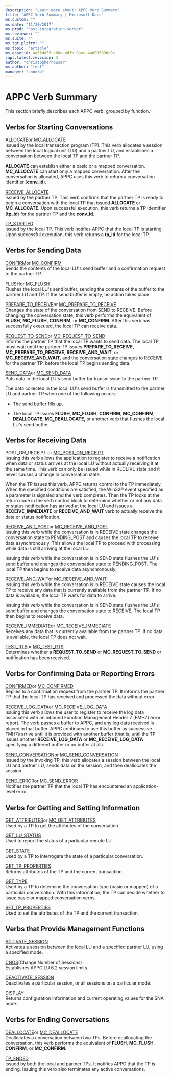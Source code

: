 ```yaml
---
description: "Learn more about: APPC Verb Summary"
title: "APPC Verb Summary | Microsoft Docs"
ms.custom: ""
ms.date: "11/30/2017"
ms.prod: "host-integration-server"
ms.reviewer: ""
ms.suite: ""
ms.tgt_pltfrm: ""
ms.topic: "article"
ms.assetid: aa56da55-c86a-4d3b-9aee-4a8095890c9e
caps.latest.revision: 3
author: "christopherhouser"
ms.author: "test"
manager: "anneta"
---
```

# APPC Verb Summary
This section briefly describes each APPC verb, grouped by function.  
  
## Verbs for Starting Conversations  
 [ALLOCATE](./allocate2.md)or [MC_ALLOCATE](./mc-allocate2.md)  
 Issued by the local transaction program (TP). This verb allocates a session between the local logical unit (LU) and a partner LU, and establishes a conversation between the local TP and the partner TP.  
  
 **ALLOCATE** can establish either a basic or a mapped conversation. **MC_ALLOCATE** can start only a mapped conversation. After the conversation is allocated, APPC uses this verb to return a conversation identifier (**conv_id**).  
  
 [RECEIVE_ALLOCATE](./receive-allocate1.md)  
 Issued by the partner TP. This verb confirms that the partner TP is ready to begin a conversation with the local TP that issued **ALLOCATE** or **MC_ALLOCATE**. Upon successful execution, this verb returns a TP identifier (**tp_id**) for the partner TP and the **conv_id**.  
  
 [TP_STARTED](./tp-started2.md)  
 Issued by the local TP. This verb notifies APPC that the local TP is starting. Upon successful execution, this verb returns a **tp_id** for the local TP.  
  
## Verbs for Sending Data  
 [CONFIRM](./confirm2.md)or [MC_CONFIRM](./mc-confirm2.md)  
 Sends the contents of the local LU's send buffer and a confirmation request to the partner TP.  
  
 [FLUSH](./flush2.md)or [MC_FLUSH](./mc-flush1.md)  
 Flushes the local LU's send buffer, sending the contents of the buffer to the partner LU and TP. If the send buffer is empty, no action takes place.  
  
 [PREPARE_TO_RECEIVE](./prepare-to-receive2.md)or [MC_PREPARE_TO_RECEIVE](./mc-prepare-to-receive1.md)  
 Changes the state of the conversation from SEND to RECEIVE. Before changing the conversation state, this verb performs the equivalent of **FLUSH**, **MC_FLUSH**, **CONFIRM**, or **MC_CONFIRM**. After this verb has successfully executed, the local TP can receive data.  
  
 [REQUEST_TO_SEND](./request-to-send1.md)or [MC_REQUEST_TO_SEND](./mc-request-to-send1.md)  
 Informs the partner TP that the local TP wants to send data. The local TP must wait until the partner TP issues **PREPARE_TO_RECEIVE**, **MC_PREPARE_TO_RECEIVE**, **RECEIVE_AND_WAIT**, or **MC_RECEIVE_AND_WAIT**, and the conversation state changes to RECEIVE for the partner TP, before the local TP begins sending data.  
  
 [SEND_DATA](./send-data1.md)or [MC_SEND_DATA](./mc-send-data1.md)  
 Puts data in the local LU's send buffer for transmission to the partner TP.  
  
 The data collected in the local LU's send buffer is transmitted to the partner LU and partner TP when one of the following occurs:  
  
-   The send buffer fills up.  
  
-   The local TP issues **FLUSH**, **MC_FLUSH**, **CONFIRM**, **MC_CONFIRM**, **DEALLOCATE**, **MC_DEALLOCATE**, or another verb that flushes the local LU's send buffer.  
  
## Verbs for Receiving Data  
 POST_ON_RECEIPT or [MC_POST_ON_RECEIPT](./mc-post-on-receipt1.md)  
 Issuing this verb allows the application to register to receive a notification when data or status arrives at the local LU without actually receiving it at the same time. This verb can only be issued while in RECEIVE state and it never causes a change in conversation state.  
  
 When the TP issues this verb, APPC returns control to the TP immediately. When the specified conditions are satisfied, the Win32® event specified as a parameter is signaled and the verb completes. Then the TP looks at the return code in the verb control block to determine whether or not any data or status notification has arrived at the local LU and issues a **RECEIVE_IMMEDIATE** or **RECEIVE_AND_WAIT** verb to actually receive the data or status notification.  
  
 [RECEIVE_AND_POST](./receive-and-post1.md)or [MC_RECEIVE_AND_POST](./mc-receive-and-post2.md)  
 Issuing this verb while the conversation is in RECEIVE state changes the conversation state to PENDING_POST and causes the local TP to receive data asynchronously. This allows the local TP to proceed with processing while data is still arriving at the local LU.  
  
 Issuing this verb while the conversation is in SEND state flushes the LU's send buffer and changes the conversation state to PENDING_POST. The local TP then begins to receive data asynchronously.  
  
 [RECEIVE_AND_WAIT](./receive-and-wait2.md)or [MC_RECEIVE_AND_WAIT](./mc-receive-and-wait2.md)  
 Issuing this verb while the conversation is in RECEIVE state causes the local TP to receive any data that is currently available from the partner TP. If no data is available, the local TP waits for data to arrive.  
  
 Issuing this verb while the conversation is in SEND state flushes the LU's send buffer and changes the conversation state to RECEIVE. The local TP then begins to receive data.  
  
 [RECEIVE_IMMEDIATE](./receive-immediate1.md)or [MC_RECEIVE_IMMEDIATE](./mc-receive-immediate2.md)  
 Receives any data that is currently available from the partner TP. If no data is available, the local TP does not wait.  
  
 [TEST_RTS](./test-rts2.md)or [MC_TEST_RTS](./mc-test-rts2.md)  
 Determines whether a **REQUEST_TO_SEND** or **MC_REQUEST_TO_SEND** or notification has been received.  
  
## Verbs for Confirming Data or Reporting Errors  
 [CONFIRMED](./confirmed1.md)or [MC_CONFIRMED](./mc-confirmed1.md)  
 Replies to a confirmation request from the partner TP. It informs the partner TP that the local TP has received and processed the data without error.  
  
 [RECEIVE_LOG_DATA](./receive-log-data2.md)or [MC_RECEIVE_LOG_DATA](./mc-receive-log-data2.md)  
 Issuing this verb allows the user to register to receive the log data associated with an inbound Function Management Header 7 (FMH7) error report. The verb passes a buffer to APPC, and any log data received is placed in that buffer. APPC continues to use this buffer as successive FMH7s arrive until it is provided with another buffer (that is, until the TP issues another **RECEIVE_LOG_DATA** or **MC_RECEIVE_LOG_DATA** specifying a different buffer or no buffer at all).  
  
 [SEND_CONVERSATION](./send-conversation2.md)or [MC_SEND_CONVERSATION](./mc-send-conversation1.md)  
 Issued by the invoking TP, this verb allocates a session between the local LU and partner LU, sends data on the session, and then deallocates the session.  
  
 [SEND_ERROR](./send-error2.md)or [MC_SEND_ERROR](./mc-send-error2.md)  
 Notifies the partner TP that the local TP has encountered an application-level error.  
  
## Verbs for Getting and Setting Information  
 [GET_ATTRIBUTES](./get-attributes2.md)or [MC_GET_ATTRIBUTES](./mc-get-attributes2.md)  
 Used by a TP to get the attributes of the conversation.  
  
 [GET_LU_STATUS](./get-lu-status2.md)  
 Used to report the status of a particular remote LU.  
  
 [GET_STATE](./get-state2.md)  
 Used by a TP to interrogate the state of a particular conversation.  
  
 [GET_TP_PROPERTIES](./get-tp-properties2.md)  
 Returns attributes of the TP and the current transaction.  
  
 [GET_TYPE](./get-type2.md)  
 Used by a TP to determine the conversation type (basic or mapped) of a particular conversation. With this information, the TP can decide whether to issue basic or mapped conversation verbs.  
  
 [SET_TP_PROPERTIES](./set-tp-properties2.md)  
 Used to set the attributes of the TP and the current transaction.  
  
## Verbs that Provide Management Functions  
 [ACTIVATE_SESSION](./activate-session2.md)  
 Activates a session between the local LU and a specified partner LU, using a specified mode.  
  
 [CNOS](./cnos2.md)(Change Number of Sessions)  
 Establishes APPC LU 6.2 session limits.  
  
 [DEACTIVATE_SESSION](./deactivate-session1.md)  
 Deactivates a particular session, or all sessions on a particular mode.  
  
 [DISPLAY](./display2.md)  
 Returns configuration information and current operating values for the SNA node.  
  
## Verbs for Ending Conversations  
 [DEALLOCATE](./deallocate2.md)or [MC_DEALLOCATE](./mc-deallocate2.md)  
 Deallocates a conversation between two TPs. Before deallocating the conversation, this verb performs the equivalent of **FLUSH**, **MC_FLUSH**, **CONFIRM**, or **MC_CONFIRM**.  
  
 [TP_ENDED](./tp-ended1.md)  
 Issued by both the local and partner TPs. It notifies APPC that the TP is ending. Issuing this verb also terminates any active conversations.
